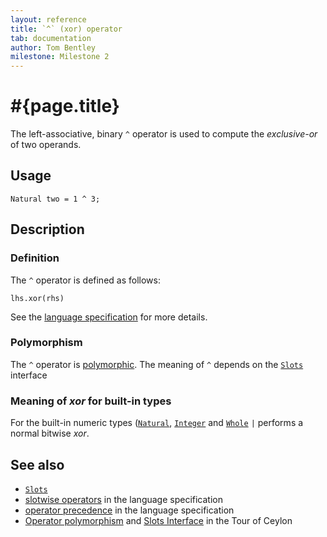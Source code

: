 ```yaml
---
layout: reference
title: `^` (xor) operator
tab: documentation
author: Tom Bentley
milestone: Milestone 2
---
```


# #{page.title}

The left-associative, binary `^` operator is used to compute the 
*exclusive-or* of two operands.

## Usage

    Natural two = 1 ^ 3;

## Description

### Definition

The `^` operator is defined as follows:

    lhs.xor(rhs)

See the [language specification](#{site.urls.spec}#slotwiseoperators) for 
more details.

### Polymorphism

The `^` operator is [polymorphic](/documentation/reference/operator/operator-polymorphism). 
The meaning of `^` depends on the 
[`Slots`](../../ceylon.language/Slots) interface 

### Meaning of *xor* for built-in types

For the built-in numeric types ([`Natural`](../../ceylon.language/Natural), 
[`Integer`](../../ceylon.language/Integer) and
[`Whole`](../../ceylon.language/Whole) 
`|` performs a normal bitwise *xor*. 

## See also

* [`Slots`](../../ceylon.language/Slots)
* [slotwise operators](#{site.urls.spec}#slotwiseoperators) in the 
  language specification
* [operator precedence](#{site.urls.spec}#operatorprecedence) in the 
  language specification
* [Operator polymorphism](/documentation/tour/language-module/#operator_polymorphism) 
  and 
  [Slots Interface](/documentation/tour/language-module/#the_slots_interface) 
  in the Tour of Ceylon


